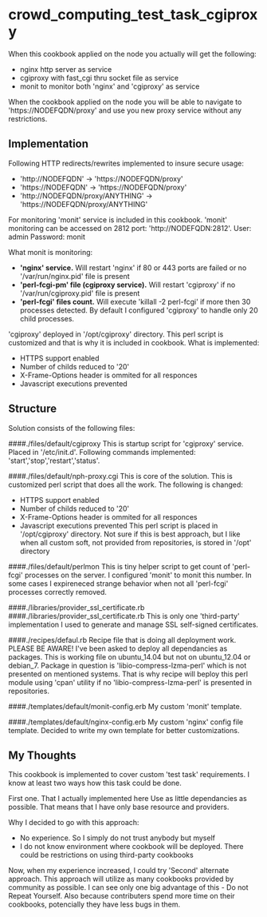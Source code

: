 crowd_computing_test_task_cgiproxy
==========================
When this cookbook applied on the node you actually will get the following:
 - nginx http server as service
 - cgiproxy with fast_cgi thru socket file as service
 - monit to monitor both 'nginx' and 'cgiproxy' as service

When the cookbook applied on the node you will be able to navigate to 'https://NODEFQDN/proxy' and use you new proxy service without any restrictions.

Implementation
--------------
Following HTTP redirects/rewrites implemented to insure secure usage:
- 'http://NODEFQDN' -> 'https://NODEFQDN/proxy'
- 'https://NODEFQDN' -> 'https://NODEFQDN/proxy'
- 'http://NODEFQDN/proxy/ANYTHING' -> 'https://NODEFQDN/proxy/ANYTHING'

For monitoring 'monit' service is included in this cookbook. 
'monit' monitoring can be accessed on 2812 port: 'http://NODEFQDN:2812'.
User: admin
Password: monit

What monit is monitoring:
+ **'nginx' service.** Will restart 'nginx' if 80 or 443 ports are failed or no '/var/run/nginx.pid' file is present
+ **'perl-fcgi-pm' file (cgiproxy service).** Will restart 'cgiproxy' if no '/var/run/cgiproxy.pid' file is present
+ **'perl-fcgi' files count.** Will execute 'killall -2 perl-fcgi' if more then 30 processes detected. By default I configured 'cgiproxy' to handle only 20 child processes.


'cgiproxy' deployed in '/opt/cgiproxy' directory. This perl script is customized and that is why it is included in cookbook.
What is implemented:
- HTTPS support enabled
- Number of childs reduced to '20'
- X-Frame-Options header is ommited for all responces
- Javascript executions prevented

Structure
---------
Solution consists of the following files:

####./files/default/cgiproxy
This is startup script for 'cgiproxy' service. Placed in '/etc/init.d'. Following commands implemented: 'start','stop','restart','status'.

####./files/default/nph-proxy.cgi
This is core of the solution. This is customized perl script that does all the work.
The following is changed:
- HTTPS support enabled
- Number of childs reduced to '20'
- X-Frame-Options header is ommited for all responces
- Javascript executions prevented
This perl script is placed in '/opt/cgiproxy' directory. Not sure if this is best approach, but I like when all custom soft, not provided from repositories, is stored in '/opt' directory
    
####./files/default/perlmon
This is tiny helper script to get count of 'perl-fcgi' processes on the server. I configured 'monit' to monit this number. In some cases I expireneced strange behavior when not all 'perl-fcgi' processes correctly removed.
    
####./libraries/provider_ssl_certificate.rb
####./libraries/provider_ssl_certificate.rb
This is only one 'third-party' implementation I used to generate and manage SSL self-signed certificates.
    
####./recipes/defaul.rb
Recipe file that is doing all deployment work. PLEASE BE AWARE! I've been asked to deploy all dependancies as packages. This is working file on ubuntu_14.04 but not on ubuntu_12.04 or debian_7. Package in question is 'libio-compress-lzma-perl' which is not presented on mentioned systems. That is why recipe will beploy this perl module using 'cpan' utility if no 'libio-compress-lzma-perl' is presented in repositories.

####./templates/default/monit-config.erb
My custom 'monit' template.

####./templates/default/nginx-config.erb
My custom 'nginx' config file template. Decided to write my own template for better customizations.

My Thoughts
-----------
This cookbook is implemented to cover custom 'test task' requirements.
I know at least two ways how this task could be done.

First one. That I actually implemented here
Use as little dependancies as possible. That means that I have only base resource and providers.

Why I decided to go with this approach:
+ No experience. So I simply do not trust anybody but myself
+ I do not know environment where cookbook will be deployed. There could be restrictions on using third-party cookbooks

Now, when my experience increased, I could try 'Second' alternate approach.
This approach will utilize as many cookbooks provided by community as possible. I can see only one big advantage of this - Do not Repeat Yourself. Also because contributers spend more time on their cookbooks, potencially they have less bugs in them.
